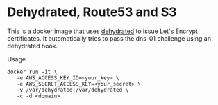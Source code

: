 # Dehydrated, Route53 and S3
This is a docker image that uses [dehydrated](https://github.com/lukas2511/dehydrated) to issue Let's Encrypt certificates.
It automatically tries to pass the dns-01 challenge using an dehydrated hook.

Usage
```
docker run -it \
   -e AWS_ACCESS_KEY_ID=<your_key> \
   -e AWS_SECRET_ACCESS_KEY=<your_secret> \
   -v /var/dehydrated:/var/dehydrated \
   -c -d <domain>
```
